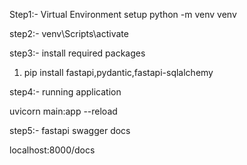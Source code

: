 Step1:- Virtual Environment setup
python -m venv venv

step2:- venv\Scripts\activate

step3:- install required packages
1) pip install fastapi,pydantic,fastapi-sqlalchemy

step4:- running application

uvicorn main:app --reload 

step5:- fastapi swagger docs

localhost:8000/docs

